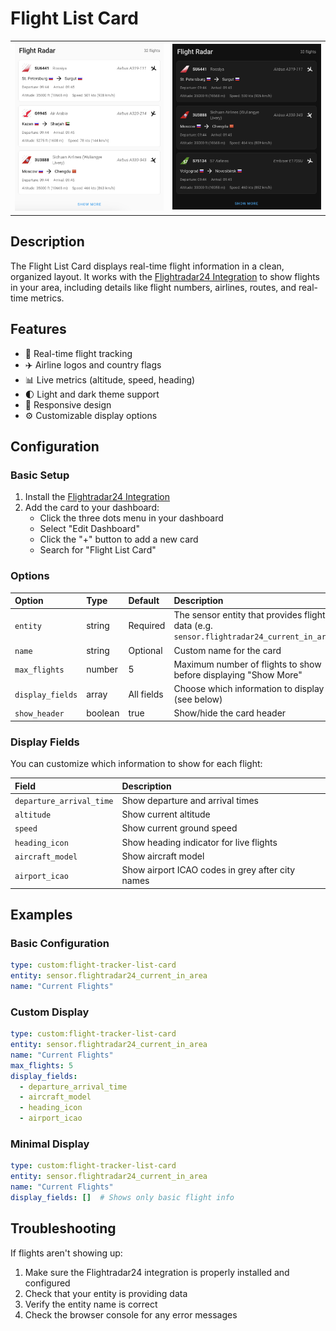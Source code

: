 # Flight List Card

<table>
  <tr>
    <td><img src="../images/flight-card-light.png" alt="Flight list card light theme" width="400"></td>
    <td><img src="../images/flight-card-dark.png" alt="Flight list card dark theme" width="400"></td>
  </tr>
</table>

## Description

The Flight List Card displays real-time flight information in a clean, organized layout. It works with the [Flightradar24 Integration](data-sources.md#flightradar24-integration) to show flights in your area, including details like flight numbers, airlines, routes, and real-time metrics.

## Features

- 🛫 Real-time flight tracking
- ✈️ Airline logos and country flags
- 📊 Live metrics (altitude, speed, heading)
- 🌓 Light and dark theme support
- 📱 Responsive design
- ⚙️ Customizable display options

## Configuration

### Basic Setup

1. Install the [Flightradar24 Integration](data-sources.md#flightradar24-integration)
2. Add the card to your dashboard:
   - Click the three dots menu in your dashboard
   - Select "Edit Dashboard"
   - Click the "+" button to add a new card
   - Search for "Flight List Card"

### Options

| Option | Type | Default | Description |
| :----- | :--- | :------ | :---------- |
| `entity` | string | Required | The sensor entity that provides flight data (e.g. `sensor.flightradar24_current_in_area`) |
| `name` | string | Optional | Custom name for the card |
| `max_flights` | number | 5 | Maximum number of flights to show before displaying "Show More" |
| `display_fields` | array | All fields | Choose which information to display (see below) |
| `show_header` | boolean | true | Show/hide the card header |

### Display Fields

You can customize which information to show for each flight:

| Field | Description |
| :---- | :---------- |
| `departure_arrival_time` | Show departure and arrival times |
| `altitude` | Show current altitude |
| `speed` | Show current ground speed |
| `heading_icon` | Show heading indicator for live flights |
| `aircraft_model` | Show aircraft model |
| `airport_icao` | Show airport ICAO codes in grey after city names |

## Examples

### Basic Configuration
```yaml
type: custom:flight-tracker-list-card
entity: sensor.flightradar24_current_in_area
name: "Current Flights"
```

### Custom Display
```yaml
type: custom:flight-tracker-list-card
entity: sensor.flightradar24_current_in_area
name: "Current Flights"
max_flights: 5
display_fields:
  - departure_arrival_time
  - aircraft_model
  - heading_icon
  - airport_icao
```

### Minimal Display
```yaml
type: custom:flight-tracker-list-card
entity: sensor.flightradar24_current_in_area
name: "Current Flights"
display_fields: []  # Shows only basic flight info
```

## Troubleshooting

If flights aren't showing up:

1. Make sure the Flightradar24 integration is properly installed and configured
2. Check that your entity is providing data
3. Verify the entity name is correct
4. Check the browser console for any error messages 